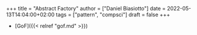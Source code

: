+++
title = "Abstract Factory"
author = ["Daniel Biasiotto"]
date = 2022-05-13T14:04:00+02:00
tags = ["pattern", "compsci"]
draft = false
+++

-   [GoF]({{< relref "gof.md" >}})

